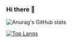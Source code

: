 ### Hi there 👋

<!--
**Glorious-TaehanL/Glorious-TaehanL** is a ✨ _special_ ✨ repository because its `README.md` (this file) appears on your GitHub profile.

Here are some ideas to get you started:

- 🔭 I’m currently working on ...
- 🌱 I’m currently learning ...
- 👯 I’m looking to collaborate on ...
- 🤔 I’m looking for help with ...
- 💬 Ask me about ...
- 📫 How to reach me: ...
- 😄 Pronouns: ...
- ⚡ Fun fact: ...
-->

![Anurag's GitHub stats](https://github-readme-stats.vercel.app/api?username=Glorious-TaehanL&show_icons=true&theme=transparent)

[![Top Langs](https://github-readme-stats.vercel.app/api/top-langs/?username=Glorious-TaehanL&layout=compact)](https://github.com/Glorious-TaehanL/github-readme-stats)
